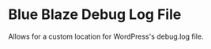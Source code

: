 Blue Blaze Debug Log File
=========================

Allows for a custom location for WordPress's debug.log file.
